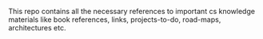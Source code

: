 This repo contains all the necessary references to important cs knowledge materials like
book references, links, projects-to-do, road-maps, architectures etc.